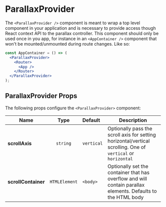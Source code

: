 # ParallaxProvider

The `<ParallaxProvider />` component is meant to wrap a top level component in your application and is necessary to provide access though React context API to the parallax controller. This component should only be used once in you app, for instance in an `<AppContainer />` component that won't be mounted/unmounted during route changes. Like so:

```jsx
const AppContainer = () => (
  <ParallaxProvider>
    <Router>
      <App />
    </Router>
  </ParallaxProvider>
);
```

## ParallaxProvider Props

The following props configure the `<ParallaxProvider>` component:

| Name                |     Type      | Default    | Description                                                                                                  |
| ------------------- | :-----------: | :--------- | ------------------------------------------------------------------------------------------------------------ |
| **scrollAxis**      |   `string`    | `vertical` | Optionally pass the scroll axis for setting horizontal/vertical scrolling. One of `vertical` or `horizontal` |
| **scrollContainer** | `HTMLElement` | `<body>`   | Optionally set the container that has overflow and will contain parallax elements. Defaults to the HTML body |
